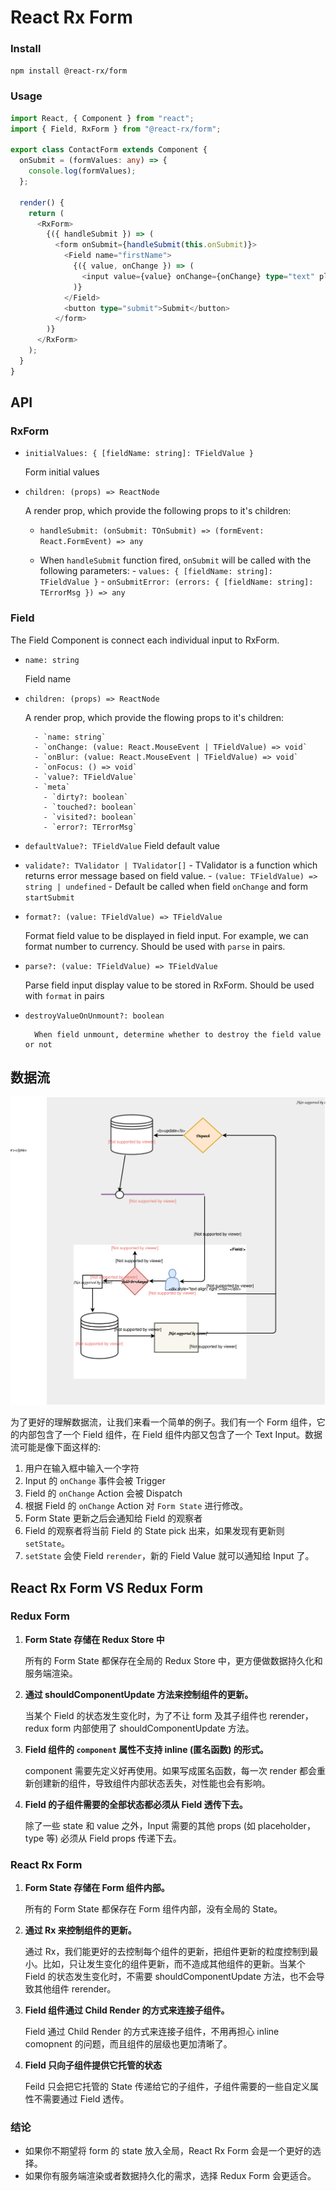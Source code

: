 # React Rx Form

### Install

`npm install @react-rx/form`

### Usage

```ts
import React, { Component } from "react";
import { Field, RxForm } from "@react-rx/form";

export class ContactForm extends Component {
  onSubmit = (formValues: any) => {
    console.log(formValues);
  };

  render() {
    return (
      <RxForm>
        {({ handleSubmit }) => (
          <form onSubmit={handleSubmit(this.onSubmit)}>
            <Field name="firstName">
              {({ value, onChange }) => (
                <input value={value} onChange={onChange} type="text" placeholder="First Name" />
              )}
            </Field>
            <button type="submit">Submit</button>
          </form>
        )}
      </RxForm>
    );
  }
}
```

## API

### RxForm

- `initialValues: { [fieldName: string]: TFieldValue }`

  Form initial values

- `children: (props) => ReactNode`

  A render prop, which provide the following props to it's children:

  - `handleSubmit: (onSubmit: TOnSubmit) => (formEvent: React.FormEvent) => any`

  - When `handleSubmit` function fired, `onSubmit` will be called with the following parameters: - `values: { [fieldName: string]: TFieldValue }` - `onSubmitError: (errors: { [fieldName: string]: TErrorMsg }) => any`

### Field

The Field Component is connect each individual input to RxForm.

- `name: string`

  Field name

- `children: (props) => ReactNode`

  A render prop, which provide the flowing props to it's children:

      	- `name: string`
      	- `onChange: (value: React.MouseEvent | TFieldValue) => void`
      	- `onBlur: (value: React.MouseEvent | TFieldValue) => void`
      	- `onFocus: () => void`
      	- `value?: TFieldValue`
      	- `meta`
      	  - `dirty?: boolean`
      	  - `touched?: boolean`
      	  - `visited?: boolean`
      	  - `error?: TErrorMsg`

- `defaultValue?: TFieldValue`
  Field default value
- `validate?: TValidator | TValidator[]` - TValidator is a function which returns error message based on field value. - `(value: TFieldValue) => string | undefined` - Default be called when field `onChange` and form `startSubmit`
- `format?: (value: TFieldValue) => TFieldValue`

  Format field value to be displayed in field input. For example, we can format number to currency. Should be used with `parse` in pairs.

- `parse?: (value: TFieldValue) => TFieldValue`

  Parse field input display value to be stored in RxForm. Should be used with `format` in pairs

- `destroyValueOnUnmount?: boolean`

  ```
  	When field unmount, determine whether to destroy the field value or not
  ```

## 数据流

![rx-form-flow](./docs/rx-form-flow.svg)

为了更好的理解数据流，让我们来看一个简单的例子。我们有一个 Form 组件，它的内部包含了一个 Field 组件，在 Field 组件内部又包含了一个 Text Input。数据流可能是像下面这样的:

1. 用户在输入框中输入一个字符
2. Input 的 `onChange` 事件会被 Trigger
3. Field 的 `onChange` Action 会被 Dispatch
4. 根据 Field 的 `onChange` Action 对 `Form State` 进行修改。
5. Form State 更新之后会通知给 Field 的观察者
6. Field 的观察者将当前 Field 的 State pick 出来，如果发现有更新则 `setState`。
7. `setState` 会使 Field `rerender`，新的 Field Value 就可以通知给 Input 了。

## React Rx Form VS Redux Form

### Redux Form

1. **Form State 存储在 Redux Store 中**

   所有的 Form State 都保存在全局的 Redux Store 中，更方便做数据持久化和服务端渲染。

2. **通过 shouldComponentUpdate 方法来控制组件的更新。**

   当某个 Field 的状态发生变化时，为了不让 form 及其子组件也 rerender，redux form 内部使用了 shouldComponentUpdate 方法。

3. **Field 组件的 `component` 属性不支持 inline (匿名函数) 的形式。**

   component 需要先定义好再使用。如果写成匿名函数，每一次 render 都会重新创建新的组件，导致组件内部状态丢失，对性能也会有影响。

4. **Field 的子组件需要的全部状态都必须从 Field 透传下去。**

   除了一些 state 和 value 之外，Input 需要的其他 props (如 placeholder，type 等) 必须从 Field props 传递下去。

### React Rx Form

1. **Form State 存储在 Form 组件内部。**

   所有的 Form State 都保存在 Form 组件内部，没有全局的 State。

2. **通过 Rx 来控制组件的更新。**

   通过 Rx，我们能更好的去控制每个组件的更新，把组件更新的粒度控制到最小。比如，只让发生变化的组件更新，而不造成其他组件的更新。当某个 Field 的状态发生变化时，不需要 shouldComponentUpdate 方法，也不会导致其他组件 rerender。

3. **Field 组件通过 Child Render 的方式来连接子组件。**

   Field 通过 Child Render 的方式来连接子组件，不用再担心 inline comopnent 的问题，而且组件的层级也更加清晰了。

4. **Field 只向子组件提供它托管的状态**

   Feild 只会把它托管的 State 传递给它的子组件，子组件需要的一些自定义属性不需要通过 Field 透传。

### 结论

- 如果你不期望将 form 的 state 放入全局，React Rx Form 会是一个更好的选择。
- 如果你有服务端渲染或者数据持久化的需求，选择 Redux Form 会更适合。
